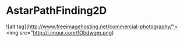 # AstarPathFinding2D
![alt tag](http://www.freeimagehosting.net/commercial-photography/"><img src="http://i.imgur.com/fObdwgm.png)

